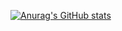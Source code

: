 [![Anurag's GitHub stats](https://github-readme-stats.vercel.app/api?username=DoeJ-Reyes)](https://github.com/anuraghazra/github-readme-stats)
